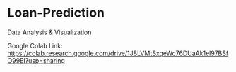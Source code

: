# Loan-Prediction
Data Analysis &amp; Visualization



Google Colab Link: https://colab.research.google.com/drive/1J8LVMtSxqeWc76DUaAk1el97BSfO99EI?usp=sharing
